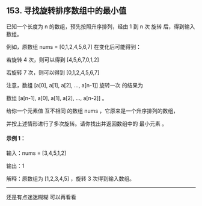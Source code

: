 ## 153. 寻找旋转排序数组中的最小值
已知一个长度为 n 的数组，预先按照升序排列，经由 1 到 n 次 旋转 后，得到输入数组。

例如，原数组 nums = [0,1,2,4,5,6,7] 在变化后可能得到：

若旋转 4 次，则可以得到 [4,5,6,7,0,1,2]

若旋转 7 次，则可以得到 [0,1,2,4,5,6,7]

注意，数组 [a[0], a[1], a[2], ..., a[n-1]] 旋转一次 的结果为

数组 [a[n-1], a[0], a[1], a[2], ..., a[n-2]] 。

给你一个元素值 互不相同 的数组 nums ，它原来是一个升序排列的数组，

并按上述情形进行了多次旋转。请你找出并返回数组中的 最小元素 。

 

#### 示例 1：

输入：nums = [3,4,5,1,2]


输出：1

解释：原数组为 [1,2,3,4,5] ，旋转 3 次得到输入数组。

----------
还是有点迷迷糊糊  可以再看看
